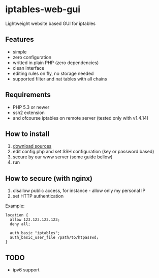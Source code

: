 iptables-web-gui
================

Lightweight website based GUI for iptables

Features
--------
- simple
- zero configuration
- writted in plain PHP (zero dependencies)
- clean interface
- editing rules on fly, no storage needed
- supported filter and nat tables with all chains

Requirements
------------
- PHP 5.3 or newer
- ssh2 extension
- and ofcourse iptables on remote server (tested only with v1.4.14)

How to install
--------------
1. [download sources](https://github.com/kolinger/iptables-web-gui/releases)
2. edit config.php and set SSH configuration (key or password based)
3. secure by our www server (some guide bellow)
4. run

How to secure (with nginx)
----------------------------
1. disallow public access, for instance - allow only my personal IP
2. set HTTP authentication

Example:
```
location {
  allow 123.123.123.123;
  deny all;
  
  auth_basic "iptables";
  auth_basic_user_file /path/to/htpasswd;
}
```

TODO
----
- ipv6 support
